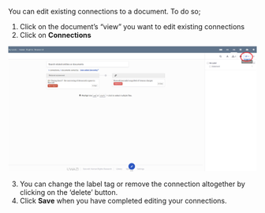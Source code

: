 You can edit existing connections to a document. To do so;
1. Click on the document’s “view” you want to edit existing connections
2. Click on **Connections**

![](https://github.com/quincywiele/HURIDOCS-User-Manuals/blob/master/connection1.png)

3. You can change the label tag or remove the connection altogether by clicking on the ‘delete’ button.
4. Click **Save** when you have completed editing your connections. 
